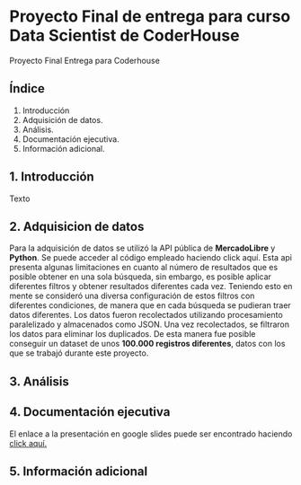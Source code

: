 # Proyecto Final de entrega para curso Data Scientist de CoderHouse

Proyecto Final Entrega para Coderhouse

## Índice
1. Introducción
2. Adquisición de datos.
3. Análisis.
4. Documentación ejecutiva.
5. Información adicional.

## 1. Introducción

Texto

## 2. Adquisicion de datos

Para la adquisición de datos se utilizó la API pública de **MercadoLibre** y **Python**. Se puede acceder al código empleado haciendo click aquí. Esta api presenta algunas limitaciones en cuanto al número de resultados que es posible obtener en una sola búsqueda, sin embargo, es posible aplicar diferentes filtros y obtener resultados diferentes cada vez. Teniendo esto en mente se consideró una diversa configuración de estos filtros con diferentes condiciones, de manera que en cada búsqueda se pudieran traer datos diferentes. Los datos fueron recolectados utilizando procesamiento paralelizado y almacenados como JSON. Una vez recolectados, se filtraron los datos para eliminar los duplicados.
De esta manera fue posible conseguir un dataset de unos **100.000 registros diferentes**, datos con los que se trabajó durante este proyecto.


## 3. Análisis

## 4. Documentación ejecutiva

El enlace a la presentación en google slides puede ser encontrado haciendo [click aquí.](https://docs.google.com/presentation/d/163T3Jah_a1329sQAkT7A-dvmemtaUX5PeAbw-u3rzFA/edit#slide=id.p)

## 5. Información adicional

